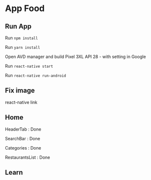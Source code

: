 # App Food

## Run App

Run `npm install`

Run `yarn install`

Open AVD manager and build Pixel 3XL API 28 - with setting in Google

Run `react-native start`

Run `react-native run-android`

## Fix image

react-native link

## Home

HeaderTab : Done

SearchBar : Done

Categories : Done

RestaurantsList : Done

## Learn

